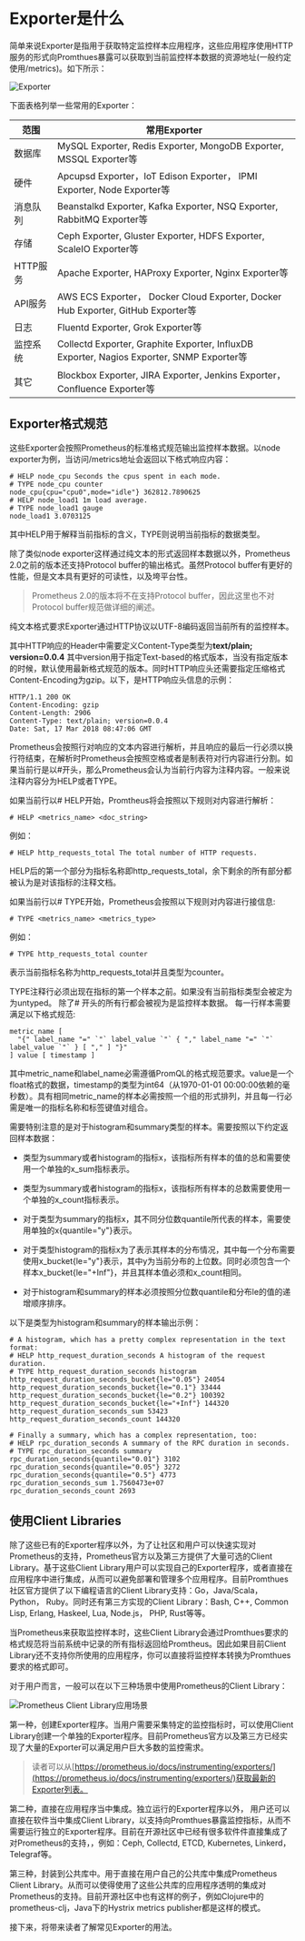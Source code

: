 # Exporter是什么

简单来说Exporter是指用于获取特定监控样本应用程序，这些应用程序使用HTTP服务的形式向Promthues暴露可以获取到当前监控样本数据的资源地址(一般约定使用/metrics)。如下所示：

![Exporter](http://p2n2em8ut.bkt.clouddn.com/prometheus-exporter.png)

下面表格列举一些常用的Exporter：

| 范围       |  常用Exporter |
|------     |-------------|
|   数据库   | MySQL Exporter, Redis Exporter, MongoDB Exporter, MSSQL Exporter等|
|   硬件    | Apcupsd Exporter，IoT Edison Exporter， IPMI Exporter, Node Exporter等   |
|   消息队列| Beanstalkd Exporter, Kafka Exporter, NSQ Exporter, RabbitMQ Exporter等 |
|   存储| Ceph Exporter, Gluster Exporter, HDFS Exporter, ScaleIO Exporter等|
|   HTTP服务 | Apache Exporter, HAProxy Exporter, Nginx Exporter等|
|   API服务| AWS ECS Exporter， Docker Cloud Exporter, Docker Hub Exporter, GitHub Exporter等 |
|   日志   | Fluentd Exporter, Grok Exporter等 |
|   监控系统 | Collectd Exporter, Graphite Exporter, InfluxDB Exporter, Nagios Exporter, SNMP Exporter等   |
|   其它| Blockbox Exporter, JIRA Exporter, Jenkins Exporter， Confluence Exporter等|

## Exporter格式规范

这些Exporter会按照Prometheus的标准格式规范输出监控样本数据。以node exporter为例，当访问/metrics地址会返回以下格式响应内容：

```
# HELP node_cpu Seconds the cpus spent in each mode.
# TYPE node_cpu counter
node_cpu{cpu="cpu0",mode="idle"} 362812.7890625
# HELP node_load1 1m load average.
# TYPE node_load1 gauge
node_load1 3.0703125
```

其中HELP用于解释当前指标的含义，TYPE则说明当前指标的数据类型。

除了类似node exporter这样通过纯文本的形式返回样本数据以外，Prometheus 2.0之前的版本还支持Protocol buffer的输出格式。虽然Protocol buffer有更好的性能，但是文本具有更好的可读性，以及垮平台性。

> Prometheus 2.0的版本将不在支持Protocol buffer，因此这里也不对Protocol buffer规范做详细的阐述。

纯文本格式要求Exporter通过HTTP协议以UTF-8编码返回当前所有的监控样本。

其中HTTP响应的Header中需要定义Content-Type类型为**text/plain; version=0.0.4** 其中version用于指定Text-based的格式版本，当没有指定版本的时候，默认使用最新格式规范的版本。同时HTTP响应头还需要指定压缩格式Content-Encoding为gzip。以下，是HTTP响应头信息的示例：

```
HTTP/1.1 200 OK
Content-Encoding: gzip
Content-Length: 2906
Content-Type: text/plain; version=0.0.4
Date: Sat, 17 Mar 2018 08:47:06 GMT
```

Prometheus会按照行对响应的文本内容进行解析，并且响应的最后一行必须以换行符结束，在解析时Prometheus会按照空格或者是制表符对行内容进行分割。如果当前行是以#开头，那么Prometheus会认为当前行内容为注释内容。一般来说注释内容分为HELP或者TYPE。

如果当前行以# HELP开始，Promtheus将会按照以下规则对内容进行解析：

```
# HELP <metrics_name> <doc_string>
```

例如：

```
# HELP http_requests_total The total number of HTTP requests.
```

HELP后的第一个部分为指标名称即http_requests_total，余下剩余的所有部分都被认为是对该指标的注释文档。

如果当前行以# TYPE开始，Prometheus会按照以下规则对内容进行接信息:

```
# TYPE <metrics_name> <metrics_type>
```

例如：

```
# TYPE http_requests_total counter
```

表示当前指标名称为http_requests_total并且类型为counter。

TYPE注释行必须出现在指标的第一个样本之前。如果没有当前指标类型会被定为为untyped。 除了# 开头的所有行都会被视为是监控样本数据。 每一行样本需要满足以下格式规范:

```
metric_name [
  "{" label_name "=" `"` label_value `"` { "," label_name "=" `"` label_value `"` } [ "," ] "}"
] value [ timestamp ]
```

其中metric_name和label_name必需遵循PromQL的格式规范要求。value是一个float格式的数据，timestamp的类型为int64（从1970-01-01 00:00:00依赖的毫秒数）。具有相同metric_name的样本必需按照一个组的形式排列，并且每一行必需是唯一的指标名称和标签键值对组合。

需要特别注意的是对于histogram和summary类型的样本。需要按照以下约定返回样本数据：

* 类型为summary或者histogram的指标x，该指标所有样本的值的总和需要使用一个单独的x_sum指标表示。
* 类型为summary或者histogram的指标x，该指标所有样本的总数需要使用一个单独的x_count指标表示。

* 对于类型为summary的指标x，其不同分位数quantile所代表的样本，需要使用单独的x{quantile="y"}表示。
* 对于类型histogram的指标x为了表示其样本的分布情况，其中每一个分布需要使用x_bucket{le="y"}表示，其中y为当前分布的上位数。同时必须包含一个样本x_bucket{le="+Inf"}，并且其样本值必须和x_count相同。
* 对于histogram和summary的样本必须按照分位数quantile和分布le的值的递增顺序排序。

以下是类型为histogram和summary的样本输出示例：

```
# A histogram, which has a pretty complex representation in the text format:
# HELP http_request_duration_seconds A histogram of the request duration.
# TYPE http_request_duration_seconds histogram
http_request_duration_seconds_bucket{le="0.05"} 24054
http_request_duration_seconds_bucket{le="0.1"} 33444
http_request_duration_seconds_bucket{le="0.2"} 100392
http_request_duration_seconds_bucket{le="+Inf"} 144320
http_request_duration_seconds_sum 53423
http_request_duration_seconds_count 144320

# Finally a summary, which has a complex representation, too:
# HELP rpc_duration_seconds A summary of the RPC duration in seconds.
# TYPE rpc_duration_seconds summary
rpc_duration_seconds{quantile="0.01"} 3102
rpc_duration_seconds{quantile="0.05"} 3272
rpc_duration_seconds{quantile="0.5"} 4773
rpc_duration_seconds_sum 1.7560473e+07
rpc_duration_seconds_count 2693
```

## 使用Client Libraries

除了这些已有的Exporter程序以外，为了让社区和用户可以快速实现对Prometheus的支持，Prometheus官方以及第三方提供了大量可选的Client Library。基于这些Client Library用户可以实现自己的Exporter程序，或者直接在应用程序中进行集成，从而可以避免部署和管理多个应用程序。目前Promthues社区官方提供了以下编程语言的Client Library支持：Go，Java/Scala，Python， Ruby。同时还有第三方实现的Client Library：Bash, C++, Common Lisp, Erlang, Haskeel, Lua, Node.js， PHP, Rust等等。

当Prometheus来获取监控样本时，这些Client Library会通过Promthues要求的格式规范将当前系统中记录的所有指标返回给Promtheus。因此如果目前Client Library还不支持你所使用的应用程序，你可以直接将监控样本转换为Promthues要求的格式即可。

对于用户而言，一般可以在以下三种场景中使用Prometheus的Client Library：

![Prometheus Client Library应用场景](http://p2n2em8ut.bkt.clouddn.com/client-library-usage.png)

第一种，创建Exporter程序。当用户需要采集特定的监控指标时，可以使用Client Library创建一个单独的Exporter程序。目前Prometheus官方以及第三方已经实现了大量的Exporter可以满足用户巨大多数的监控需求。

> 读者可以从[https://prometheus.io/docs/instrumenting/exporters/](https://prometheus.io/docs/instrumenting/exporters/)获取最新的Exporter列表。

第二种，直接在应用程序当中集成。独立运行的Exporter程序以外， 用户还可以直接在软件当中集成Client Library，以支持向Promthues暴露监控指标，从而不需要运行独立的Exporter程序。目前在开源社区中已经有很多软件件直接集成了对Prometheus的支持，，例如：Ceph, Collectd, ETCD, Kubernetes, Linkerd，Telegraf等。

第三种，封装到公共库中。用于直接在用户自己的公共库中集成Prometheus Client Library。从而可以使得使用了这些公共库的应用程序透明的集成对Prometheus的支持。目前开源社区中也有这样的例子，例如Clojure中的prometheus-clj，Java下的Hystrix metrics publisher都是这样的模式。

接下来，将带来读者了解常见Exporter的用法。